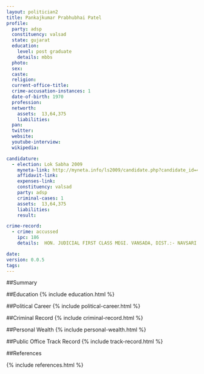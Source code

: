 ```yaml
---
layout: politician2
title: Pankajkumar Prabhubhai Patel
profile: 
  party: adsp
  constituency: valsad
  state: gujarat
  education: 
    level: post graduate
    details: mbbs
  photo: 
  sex: 
  caste: 
  religion: 
  current-office-title: 
  crime-accusation-instances: 1
  date-of-birth: 1970
  profession: 
  networth: 
    assets:  13,64,375
    liabilities: 
  pan: 
  twitter: 
  website: 
  youtube-interview: 
  wikipedia: 

candidature: 
  - election: Lok Sabha 2009
    myneta-link: http://myneta.info/ls2009/candidate.php?candidate_id=4572
    affidavit-link: 
    expenses-link: 
    constituency: valsad 
    party: adsp
    criminal-cases: 1
    assets:  13,64,375
    liabilities: 
    result:  

crime-record: 
  - crime: accussed
    ipc: 186
    details:  HON. JUDICIAL FIRST CLASS MEGI. VANSADA, DIST.:- NAVSARI. CASE NO.:- II GR NO.:- 35/09 DATED 27/03/2009  

date: 
version: 0.0.5
tags: 
---
```

##Summary


##Education
{% include education.html %}


##Political Career
{% include political-career.html %}


##Criminal Record
{% include criminal-record.html %}


##Personal Wealth
{% include personal-wealth.html %}


##Public Office Track Record
{% include track-record.html %}


##References


{% include references.html %}
